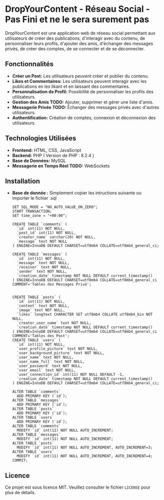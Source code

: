 # DropYourContent - Réseau Social - Pas Fini et ne le sera surement pas

DropYourContent est une application web de réseau social permettant aux utilisateurs de créer des publications, d'interagir avec du contenu, de personnaliser leurs profils, d'ajouter des amis, d'échanger des messages privés, de créer des comptes, de se connecter et de se déconnecter.

## Fonctionnalités

- **Créer un Post:** Les utilisateurs peuvent créer et publier du contenu.
- **Likes et Commentaires:** Les utilisateurs peuvent interagir avec les publications en les likant et en laissant des commentaires.
- **Personnalisation de Profil:** Possibilité de personnaliser les profils des utilisateurs.
- **Gestion des Amis TODO:** Ajouter, supprimer et gérer une liste d'amis.
- **Messagerie Privée TODO:** Échanger des messages privés avec d'autres utilisateurs.
- **Authentification:** Création de comptes, connexion et déconnexion des utilisateurs.

## Technologies Utilisées

- **Frontend:** HTML, CSS, JavaScript
- **Backend:** PHP ( Version de PHP : 8.2.4 )
- **Base de Données:** MySQL
- **Messagerie en Temps Réel TODO:** WebSockets

## Installation 

- **Base de donnée :** Simplement copier les intructions suivante ou importer le fichier .sql
  ```
  SET SQL_MODE = "NO_AUTO_VALUE_ON_ZERO";
  START TRANSACTION;
  SET time_zone = "+00:00";
  
  CREATE TABLE `comments` (
    `id` int(11) NOT NULL,
    `post_id` int(11) NOT NULL,
    `creator_name` varchar(20) NOT NULL,
    `message` text NOT NULL
  ) ENGINE=InnoDB DEFAULT CHARSET=utf8mb4 COLLATE=utf8mb4_general_ci;
  
  CREATE TABLE `messages` (
    `id` int(11) NOT NULL,
    `message` text NOT NULL,
    `receiver` text NOT NULL,
    `sender` text NOT NULL,
    `creation_date` timestamp NOT NULL DEFAULT current_timestamp()
  ) ENGINE=InnoDB DEFAULT CHARSET=utf8mb4 COLLATE=utf8mb4_general_ci COMMENT='Tables des Messages Privé';
  
  
  CREATE TABLE `posts` (
    `id` int(11) NOT NULL,
    `content` text NOT NULL,
    `image` text NOT NULL,
    `likes` longtext CHARACTER SET utf8mb4 COLLATE utf8mb4_bin NOT NULL,
    `creator_user_name` text NOT NULL,
    `creation_date` timestamp NOT NULL DEFAULT current_timestamp()
  ) ENGINE=InnoDB DEFAULT CHARSET=utf8mb4 COLLATE=utf8mb4_general_ci COMMENT='Tables des Post';
  CREATE TABLE `users` (
    `id` int(11) NOT NULL,
    `user_profile_picture` text NOT NULL,
    `user_background_picture` text NOT NULL,
    `user_name` text NOT NULL,
    `user_name_full` text NOT NULL,
    `user_password` text NOT NULL,
    `user_email` text NOT NULL,
    `user_connection_id` int(11) NOT NULL DEFAULT -1,
    `creation_date` timestamp NOT NULL DEFAULT current_timestamp()
  ) ENGINE=InnoDB DEFAULT CHARSET=utf8mb4 COLLATE=utf8mb4_general_ci;
  
  ALTER TABLE `comments`
    ADD PRIMARY KEY (`id`);
  ALTER TABLE `messages`
    ADD PRIMARY KEY (`id`);
  ALTER TABLE `posts`
    ADD PRIMARY KEY (`id`);
  ALTER TABLE `users`
    ADD PRIMARY KEY (`id`);
  ALTER TABLE `comments`
    MODIFY `id` int(11) NOT NULL AUTO_INCREMENT;
  ALTER TABLE `messages`
    MODIFY `id` int(11) NOT NULL AUTO_INCREMENT;
  ALTER TABLE `posts`
    MODIFY `id` int(11) NOT NULL AUTO_INCREMENT, AUTO_INCREMENT=3;
  ALTER TABLE `users`
    MODIFY `id` int(11) NOT NULL AUTO_INCREMENT, AUTO_INCREMENT=4;
  COMMIT;
  ```
  

## Licence

Ce projet est sous licence MIT. Veuillez consulter le fichier `LICENSE` pour plus de détails.
